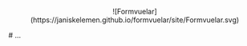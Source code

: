 <p align="center">
![Formvuelar](https://janiskelemen.github.io/formvuelar/site/Formvuelar.svg)
</p>
# ...





